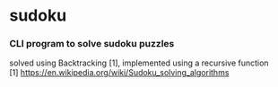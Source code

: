 # sudoku
### CLI program to solve sudoku puzzles
solved using Backtracking [1], implemented using a recursive function<br>
[1] https://en.wikipedia.org/wiki/Sudoku_solving_algorithms
